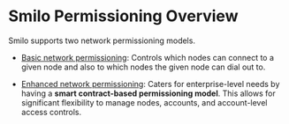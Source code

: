 # Smilo Permissioning Overview
Smilo supports two network permissioning models. 

* [Basic network permissioning](http://www.smilo.foundation/en/latest/Permissioning/Basic%20NetworkPermissions/): Controls which nodes can connect to a given node and also to which nodes the given node can dial out to.

* [Enhanced network permissioning](http://www.smilo.foundation/en/latest/Permissioning/Enhanced%20Permissions%20Model/Overview/): Caters for enterprise-level needs by having a **smart contract-based permissioning model**.  This allows for significant flexibility to manage nodes, accounts, and account-level access controls.
